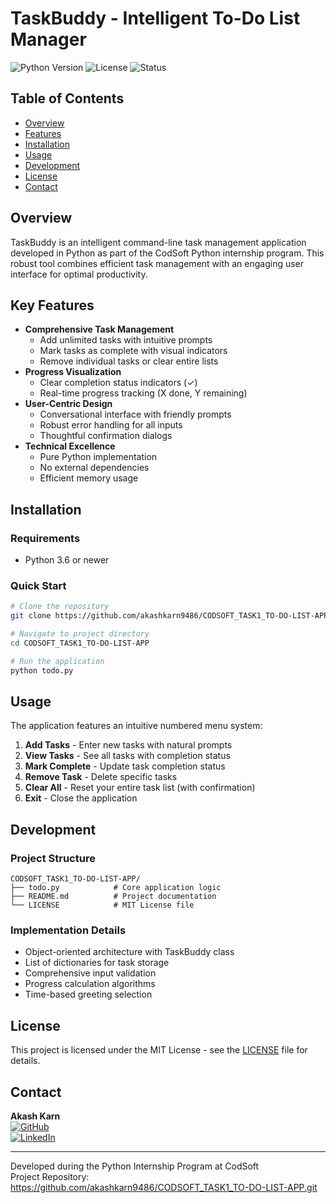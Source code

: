 # TaskBuddy - Intelligent To-Do List Manager

![Python Version](https://img.shields.io/badge/python-3.6%2B-blue)
![License](https://img.shields.io/badge/license-MIT-green)
![Status](https://img.shields.io/badge/status-active-brightgreen)

## Table of Contents
- [Overview](#overview)
- [Features](#features)
- [Installation](#installation)
- [Usage](#usage)
- [Development](#development)
- [License](#license)
- [Contact](#contact)

## Overview
TaskBuddy is an intelligent command-line task management application developed in Python as part of the CodSoft Python internship program. This robust tool combines efficient task management with an engaging user interface for optimal productivity.

## Key Features
- **Comprehensive Task Management**
  - Add unlimited tasks with intuitive prompts
  - Mark tasks as complete with visual indicators
  - Remove individual tasks or clear entire lists
- **Progress Visualization**
  - Clear completion status indicators (✓)
  - Real-time progress tracking (X done, Y remaining)
- **User-Centric Design**
  - Conversational interface with friendly prompts
  - Robust error handling for all inputs
  - Thoughtful confirmation dialogs
- **Technical Excellence**
  - Pure Python implementation
  - No external dependencies
  - Efficient memory usage

## Installation
### Requirements
- Python 3.6 or newer

### Quick Start
```bash
# Clone the repository
git clone https://github.com/akashkarn9486/CODSOFT_TASK1_TO-DO-LIST-APP.git

# Navigate to project directory
cd CODSOFT_TASK1_TO-DO-LIST-APP

# Run the application
python todo.py
```

## Usage
The application features an intuitive numbered menu system:

1. **Add Tasks** - Enter new tasks with natural prompts
2. **View Tasks** - See all tasks with completion status
3. **Mark Complete** - Update task completion status
4. **Remove Task** - Delete specific tasks
5. **Clear All** - Reset your entire task list (with confirmation)
6. **Exit** - Close the application

## Development
### Project Structure
```
CODSOFT_TASK1_TO-DO-LIST-APP/
├── todo.py            # Core application logic
├── README.md          # Project documentation
└── LICENSE            # MIT License file
```

### Implementation Details
- Object-oriented architecture with TaskBuddy class
- List of dictionaries for task storage
- Comprehensive input validation
- Progress calculation algorithms
- Time-based greeting selection

## License
This project is licensed under the MIT License - see the [LICENSE](LICENSE) file for details.

## Contact
**Akash Karn**  
[![GitHub](https://img.shields.io/badge/GitHub-Profile-black?logo=github)](https://github.com/akashkarn9486)  
[![LinkedIn](https://img.shields.io/badge/LinkedIn-Connect-blue?logo=linkedin)](www.linkedin.com/in/akash-karn-851875255)  

---

Developed during the Python Internship Program at CodSoft  
Project Repository: https://github.com/akashkarn9486/CODSOFT_TASK1_TO-DO-LIST-APP.git
